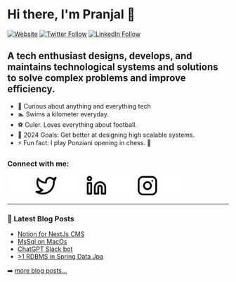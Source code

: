 # Hi there, I'm Pranjal 👋 

[![Website](https://img.shields.io/badge/Website-UP-blue)](https://sharmajikladka.com)
[![Twitter Follow](https://img.shields.io/badge/Twitter-Connect-green)](https://twitter.com/pj-iitk)
[![LinkedIn Follow](https://img.shields.io/badge/LinkedIn-Connect-pink)](https://linkedin.com/in/pj-iitk)


## A tech enthusiast designs, develops, and maintains technological systems and solutions to solve complex problems and improve efficiency.

- 🌱 Curious about anything and everything tech 
- :swimmer:  Swims a kilometer everyday.
- :soccer:  Culer. Loves everything about football.
- 🥅 2024 Goals: Get better at designing high scalable systems.
- ⚡ Fun fact: I play Ponziani opening in chess. 🤣

### Connect with me:

[![website](./img/globe-dark.svg)](https://sharmajikladka.com)
&nbsp;&nbsp;
[![website](./img/twitter-light.svg)](https://twitter.com/pj-iitk#gh-light-mode-only)
[![website](./img/twitter-dark.svg)](https://twitter.com/pj-iitk#gh-dark-mode-only)
&nbsp;&nbsp;
[![website](./img/linkedin-light.svg)](https://linkedin.com/in/pj-iitk#gh-light-mode-only)
[![website](./img/linkedin-dark.svg)](https://linkedin.com/in/pj-iitk#gh-dark-mode-only)
&nbsp;&nbsp;
[![website](./img/instagram-light.svg)](https://instagram.com/_sharmaji_k_ladka_#gh-light-mode-only)
[![website](./img/instagram-dark.svg)](https://instagram.com/_sharmaji_k_ladka_#gh-dark-mode-only)

<!-- ### Languages and Tools:

[<img align="left" alt="Visual Studio Code" width="26px" src="https://cdn.jsdelivr.net/gh/devicons/devicon/icons/vscode/vscode-original.svg" style="padding-right:10px;" />][webdevplaylist]
[<img align="left" alt="HTML5" width="26px" src="https://cdn.jsdelivr.net/gh/devicons/devicon/icons/html5/html5-original.svg" style="padding-right:10px;" />][webdevplaylist]
[<img align="left" alt="CSS3" width="26px" src="https://cdn.jsdelivr.net/gh/devicons/devicon/icons/css3/css3-original.svg" style="padding-right:10px;" />][cssplaylist]
[<img align="left" alt="Sass" width="26px" src="https://cdn.jsdelivr.net/gh/devicons/devicon/icons/sass/sass-original.svg" style="padding-right:10px;" />][cssplaylist]
[<img align="left" alt="JavaScript" width="26px" src="https://cdn.jsdelivr.net/gh/devicons/devicon/icons/javascript/javascript-original.svg" style="padding-right:10px;" />][jsplaylist]
[<img align="left" alt="React" width="26px" src="https://cdn.jsdelivr.net/gh/devicons/devicon/icons/react/react-original.svg" style="padding-right:10px;" />][reactplaylist]
[<img align="left" alt="Gatsby" width="26px" src="https://cdn.jsdelivr.net/gh/devicons/devicon/icons/gatsby/gatsby-original.svg" style="padding-right:10px;" />][webdevplaylist]
[<img align="left" alt="GraphQL" width="26px" src="https://cdn.jsdelivr.net/gh/devicons/devicon/icons/graphql/graphql-plain.svg" style="padding-right:10px;" />][webdevplaylist]
[<img align="left" alt="Node.js" width="26px" src="https://cdn.jsdelivr.net/gh/devicons/devicon/icons/nodejs/nodejs-original.svg" style="padding-right:10px;" />][webdevplaylist]
[<img align="left" alt="Deno" width="26px" src="./img/deno-light.svg" style="padding-right:10px;" />][webdevplaylist]
[<img align="left" alt="MongoDB" width="26px" src="https://cdn.jsdelivr.net/gh/devicons/devicon/icons/mongodb/mongodb-original.svg" style="padding-right:10px;" />][webdevplaylist]
[<img align="left" alt="MySQL" width="26px" src="https://cdn.jsdelivr.net/gh/devicons/devicon/icons/mysql/mysql-original.svg" style="padding-right:10px;" />][webdevplaylist]
[<img align="left" alt="Git" width="26px" src="https://cdn.jsdelivr.net/gh/devicons/devicon/icons/git/git-original.svg" style="padding-right:10px;" />][webdevplaylist]
[<img align="left" alt="GitHub" width="26px" src="https://user-images.githubusercontent.com/3369400/139447912-e0f43f33-6d9f-45f8-be46-2df5bbc91289.png" style="padding-right:10px;" />](https://www.youtube.com/playlist?list=PLkwxH9e_vrAJ0WbEsFA9W3I1W-g_BTsbt#gh-dark-mode-only)
[<img align="left" alt="GitHub" width="26px" src="https://user-images.githubusercontent.com/3369400/139448065-39a229ba-4b06-434b-bc67-616e2ed80c8f.png" style="padding-right:10px;" />](https://www.youtube.com/playlist?list=PLkwxH9e_vrAJ0WbEsFA9W3I1W-g_BTsbt#gh-light-mode-only)
[<img align="left" alt="Terminal" width="26px" src="./img/terminal-light.svg" />](https://www.youtube.com/playlist?list=PLkwxH9e_vrAJ0WbEsFA9W3I1W-g_BTsbt#gh-light-mode-only)
[<img align="left" alt="Terminal" width="26px" src="./img/terminal-dark.svg" />](https://www.youtube.com/playlist?list=PLkwxH9e_vrAJ0WbEsFA9W3I1W-g_BTsbt#gh-dark-mode-only) -->

---

### 📕 Latest Blog Posts

<!-- BLOG-POST-LIST:START -->
- [Notion for NextJs CMS](https://www.sharmajikladka.com/blog/notion-for-nextjs-cms-1cjm)
- [MsSql on MacOs](https://www.sharmajikladka.com/blog/mssql-on-macos-2l3e)
- [ChatGPT Slack bot](https://www.sharmajikladka.com/blog/chatgpt-slack-bot-3bfe)
- [>1 RDBMS in Spring Data Jpa](https://www.sharmajikladka.com/blog/chatgpt-slack-bot-3bfe)
<!-- BLOG-POST-LIST:END -->

➡️ [more blog posts...](https://sharmajikladka.com)
